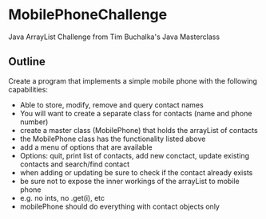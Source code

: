 # MobilePhoneChallenge
Java ArrayList Challenge from Tim Buchalka's Java Masterclass


## Outline

Create a program that implements a simple mobile phone with the following capabilities:
* Able to store, modify, remove and query contact names
 * You will want to create a separate class for contacts (name and phone number)
 * create a master class (MobilePhone) that holds the arrayList of contacts
 * the MobilePhone class has the functionality listed above
 * add a menu of options that are available 
 * Options: quit, print list of contacts, add new conctact, update existing contacts and search/find contact
 * when adding or updating be sure to check if the contact already exists
 * be sure not to expose the inner workings of the arrayList to mobile phone
 *  e.g. no ints, no .get(i), etc
 * mobilePhone  should do everything with contact objects only
 
